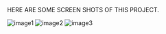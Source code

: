 
HERE ARE SOME SCREEN SHOTS OF THIS PROJECT.

![image1](https://user-images.githubusercontent.com/42029302/125274899-1da0a480-e32e-11eb-8afd-b8793b7f0ee0.PNG)
![image2](https://user-images.githubusercontent.com/42029302/125274912-209b9500-e32e-11eb-9e1b-a4ae158a580b.PNG)
![image3](https://user-images.githubusercontent.com/42029302/125274925-242f1c00-e32e-11eb-9974-870535d0c48e.PNG)
